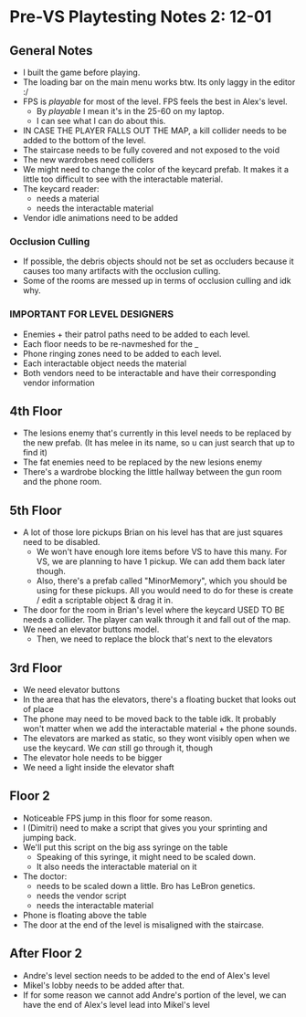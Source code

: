 # Pre-VS Playtesting Notes 2: 12-01

## General Notes
- I built the game before playing.
- The loading bar on the main menu works btw. Its only laggy in the editor :/
- FPS is *playable* for most of the level. FPS feels the best in Alex's level.
	- By *playable* I mean it's in the 25-60 on my laptop.
	- I can see what I can do about this.
- IN CASE THE PLAYER FALLS OUT THE MAP, a kill collider needs to be added to the bottom of the level.
- The staircase needs to be fully covered and not exposed to the void
- The new wardrobes need colliders
- We might need to change the color of the keycard prefab. It makes it a little too difficult to see with the interactable material.
- The keycard reader:
	- needs a material
	- needs the interactable material
- Vendor idle animations need to be added
### Occlusion Culling
- If possible, the debris objects should not be set as occluders because it causes too many artifacts with the occlusion culling.
- Some of the rooms are messed up in terms of occlusion culling and idk why.

### IMPORTANT FOR LEVEL DESIGNERS
- Enemies + their patrol paths need to be added to each level.
- Each floor needs to be re-navmeshed for the _
- Phone ringing zones need to be added to each level.
- Each interactable object needs the material
- Both vendors need to be interactable and have their corresponding vendor information

## 4th Floor
- The lesions enemy that's currently in this level needs to be replaced by the new prefab. (It has melee in its name, so u can just search that up to find it)
- The fat enemies need to be replaced by the new lesions enemy
- There's a wardrobe blocking the little hallway between the gun room and the phone room. 

## 5th Floor
- A lot of those lore pickups Brian on his level has that are just squares need to be disabled. 
	- We won't have enough lore items before VS to have this many. For VS, we are planning to have 1 pickup. We can add them back later though. 
	- Also, there's a prefab called "MinorMemory", which you should be using for these pickups. All you would need to do for these is create / edit a scriptable object & drag it in.
- The door for the room in Brian's level where the keycard USED TO BE needs a collider. The player can walk through it and fall out of the map.
- We need an elevator buttons model.
	- Then, we need to replace the block that's next to the elevators

## 3rd Floor
- We need elevator buttons
- In the area that has the elevators, there's a floating bucket that looks out of place
- The phone may need to be moved back to the table idk. It probably won't matter when we add the interactable material + the phone sounds.
- The elevators are marked as static, so they wont visibly open when we use the keycard. We *can* still go through it, though
- The elevator hole needs to be bigger 
- We need a light inside the elevator shaft

## Floor 2
- Noticeable FPS jump in this floor for some reason.
- I (Dimitri) need to make a script that gives you your sprinting and jumping back.
- We'll put this script on the big ass syringe on the table
	- Speaking of this syringe, it might need to be scaled down.
	- It also needs the interactable material on it
- The doctor:
	- needs to be scaled down a little. Bro has LeBron genetics.
	- needs the vendor script
	- needs the interactable material
- Phone is floating above the table
- The door at the end of the level is misaligned with the staircase.

## After Floor 2
- Andre's level section needs to be added to the end of Alex's level
- Mikel's lobby needs to be added after that.
- If for some reason we cannot add Andre's portion of the level, we can have the end of Alex's level lead into Mikel's level

